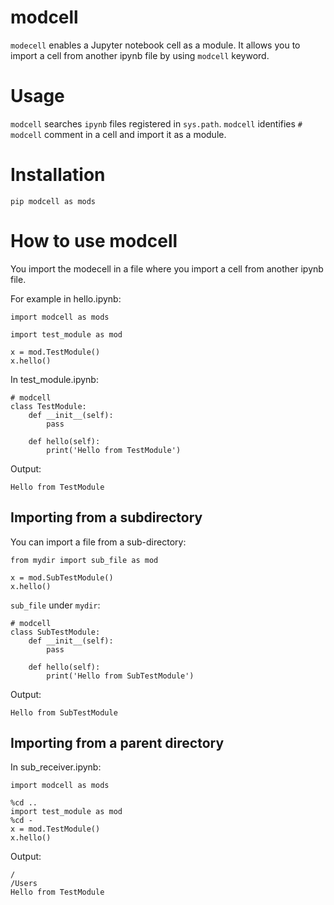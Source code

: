 # modcell

`modecell` enables a Jupyter notebook cell as a module. It allows you to import a cell from another ipynb file by using `modcell` keyword.

# Usage

`modcell` searches `ipynb` files registered in `sys.path`. `modcell` identifies `# modcell` comment in a cell and import it as a module.

# Installation

```
pip modcell as mods
```

# How to use modcell


You import the modecell in a file where you import a cell from another ipynb file.

For example in hello.ipynb:

```
import modcell as mods

import test_module as mod

x = mod.TestModule()
x.hello()
```

In test_module.ipynb:

```
# modcell
class TestModule:
    def __init__(self):
        pass

    def hello(self):
        print('Hello from TestModule')
```

Output:

```
Hello from TestModule
```

## Importing from a subdirectory

You can import a file from a sub-directory:

```
from mydir import sub_file as mod

x = mod.SubTestModule()
x.hello()
```

`sub_file` under `mydir`:

```
# modcell
class SubTestModule:
    def __init__(self):
        pass

    def hello(self):
        print('Hello from SubTestModule')
```

Output:

```
Hello from SubTestModule
```

## Importing from a parent directory

In sub_receiver.ipynb:

```
import modcell as mods

%cd ..
import test_module as mod
%cd -
x = mod.TestModule()
x.hello()
```

Output:

```
/
/Users
Hello from TestModule
```